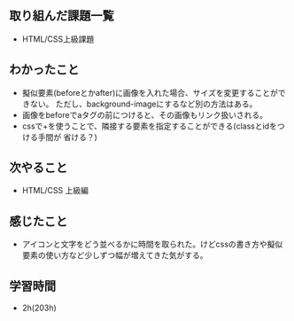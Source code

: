 ## 取り組んだ課題一覧
- HTML/CSS上級課題
## わかったこと
- 擬似要素(beforeとかafter)に画像を入れた場合、サイズを変更することができない。
  ただし、background-imageにするなど別の方法はある。
- 画像をbeforeでaタグの前につけると、その画像もリンク扱いされる。
- cssで+を使うことで、隣接する要素を指定することができる(classとidをつける手間が
省ける？)
## 次やること
- HTML/CSS 上級編
## 感じたこと
- アイコンと文字をどう並べるかに時間を取られた。けどcssの書き方や擬似要素の使い方など少しずつ幅が増えてきた気がする。
## 学習時間
- 2h(203h)
